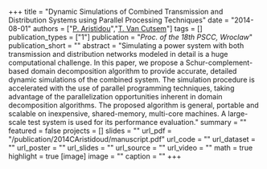 +++
title = "Dynamic Simulations of Combined Transmission and Distribution Systems using Parallel Processing Techniques"
date = "2014-08-01"
authors = ["[P. Aristidou](https://sps.cut.ac.cy/authors/p-aristidou)","[T. Van Cutsem](https://scholar.google.com/citations?user=rFDmBaIAAAAJ)"]
tags = []
publication_types = ["1"]
publication = "_Proc. of the 18th PSCC, Wroclaw_"
publication_short = ""
abstract = "Simulating a power system with both transmission and distribution networks modeled in detail is a huge computational challenge. In this paper, we propose a Schur-complement-based domain decomposition algorithm to provide accurate, detailed dynamic simulations of the combined system. The simulation procedure is accelerated with the use of parallel programming techniques, taking advantage of the parallelization opportunities inherent in domain decomposition algorithms. The proposed algorithm is general, portable and scalable on inexpensive, shared-memory, multi-core machines. A large-scale test system is used for its performance evaluation."
summary = ""
featured = false
projects = []
slides = ""
url_pdf = "/publication/2014CAristidoud/manuscript.pdf"
url_code = ""
url_dataset = ""
url_poster = ""
url_slides = ""
url_source = ""
url_video = ""
math = true
highlight = true
[image]
image = ""
caption = ""
+++

